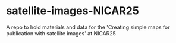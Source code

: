# satellite-images-NICAR25
A repo to hold materials and data for the 'Creating simple maps for publication with satellite images' at NICAR25

